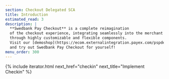 ```yaml
---
section: Checkout Delegated SCA
title: Introduction
estimated_read: 3
description: |
  **Swedbank Pay Checkout** is a complete reimagination
  of the checkout experience, integrating seamlessly into the merchant website
  through highly customizable and flexible components.
  Visit our [demoshop](https://ecom.externalintegration.payex.com/pspdemoshop)
  and try out Swedbank Pay Checkout for yourself!
menu_order: 300
---
```



{% include iterator.html next_href="checkin"
                         next_title="Implement Checkin" %}
